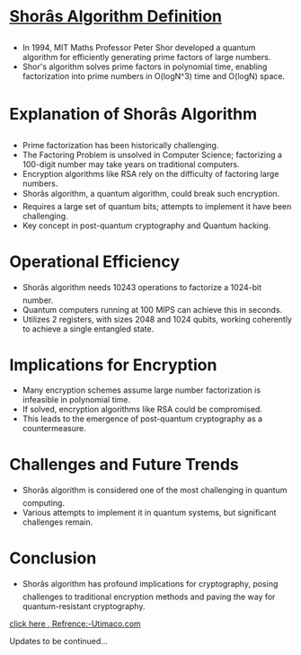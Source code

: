 # [Shorâs Algorithm Definition](https://utimaco.com/service/knowledge-base/post-quantum-cryptography/what-shors-algorithm#:~:text=Shor's%20algorithm%20is%20a%20quantum,and%20O(logN)%20space.)
- In 1994, MIT Maths Professor Peter Shor developed a quantum algorithm for efficiently generating prime factors of large numbers.
- Shor's algorithm solves prime factors in polynomial time, enabling factorization into prime numbers in O(logN^3) time and O(logN) space.

# Explanation of Shorâs Algorithm
- Prime factorization has been historically challenging.
- The Factoring Problem is unsolved in Computer Science; factorizing a 100-digit number may take years on traditional computers.
- Encryption algorithms like RSA rely on the difficulty of factoring large numbers.
- Shorâs algorithm, a quantum algorithm, could break such encryption.
- Requires a large set of quantum bits; attempts to implement it have been challenging.
- Key concept in post-quantum cryptography and Quantum hacking.

# Operational Efficiency
- Shorâs algorithm needs 10243 operations to factorize a 1024-bit number.
- Quantum computers running at 100 MIPS can achieve this in seconds.
- Utilizes 2 registers, with sizes 2048 and 1024 qubits, working coherently to achieve a single entangled state.

# Implications for Encryption
- Many encryption schemes assume large number factorization is infeasible in polynomial time.
- If solved, encryption algorithms like RSA could be compromised.
- This leads to the emergence of post-quantum cryptography as a countermeasure.

# Challenges and Future Trends
- Shorâs algorithm is considered one of the most challenging in quantum computing.
- Various attempts to implement it in quantum systems, but significant challenges remain.

# Conclusion
- Shorâs algorithm has profound implications for cryptography, posing challenges to traditional encryption methods and paving the way for quantum-resistant cryptography.

[click here ,
Refrence:-Utimaco.com](https://utimaco.com/service/knowledge-base/post-quantum-cryptography/what-shors-algorithm#:~:text=Shor's%20algorithm%20is%20a%20quantum,and%20O(logN)%20space.)

Updates to be continued...
